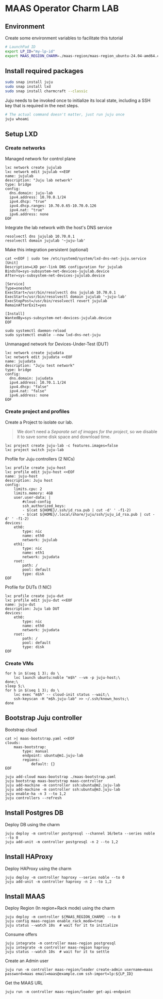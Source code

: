 # MAAS Operator Charm LAB

## Environment

Create some environment variables to facilitate this tutorial

```bash
# LaunchPad ID
export LP_ID="my-lp-id"
export MAAS_REGION_CHARM=./maas-region/maas-region_ubuntu-24.04-amd64.charm
```

## Install required packages

```bash
sudo snap install juju
sudo snap install lxd
sudo snap install charmcraft --classic
```

Juju needs to be invoked once to initialize its local state, including a SSH
key that is required in the next steps.

```bash
# The actual command doesn't matter, just run juju once
juju whoami
```

## Setup LXD

### Create networks

Managed network for control plane

```shell
lxc network create jujulab
lxc network edit jujulab <<EOF
name: jujulab
description: "Juju lab network"
type: bridge
config:
  dns.domain: juju-lab
  ipv4.address: 10.70.0.1/24
  ipv4.dhcp: "true"
  ipv4.dhcp.ranges: 10.70.0.65-10.70.0.126
  ipv4.nat: "true"
  ipv6.address: none
EOF
```

Integrate the lab network with the host's DNS service

```shell
resolvectl dns jujulab 10.70.0.1
resolvectl domain jujulab '~juju-lab'
```

Make this integration persistent (optional)

```shell
cat <<EOF | sudo tee /etc/systemd/system/lxd-dns-net-juju.service
[Unit]
Description=LXD per-link DNS configuration for jujulab
BindsTo=sys-subsystem-net-devices-jujulab.device
After=sys-subsystem-net-devices-jujulab.device

[Service]
Type=oneshot
ExecStart=/usr/bin/resolvectl dns jujulab 10.70.0.1
ExecStart=/usr/bin/resolvectl domain jujulab '~juju-lab'
ExecStopPost=/usr/bin/resolvectl revert jujulab
RemainAfterExit=yes

[Install]
WantedBy=sys-subsystem-net-devices-jujulab.device
EOF

sudo systemctl daemon-reload
sudo systemctl enable --now lxd-dns-net-juju
```

Unmanaged network for Devices-Under-Test (DUT)

```shell
lxc network create jujudata
lxc network edit jujudata <<EOF
name: jujudata
description: "Juju test network"
type: bridge
config:
  dns.domain: jujudata
  ipv4.address: 10.70.1.1/24
  ipv4.dhcp: "false"
  ipv4.nat: "false"
  ipv6.address: none
EOF
```

### Create project and profiles

Create a Project to isolate our lab.
> We don't need a *Separate set of images for the project*,
> so we disable it to save some disk space and download time.

```shell
lxc project create juju-lab -c features.images=false
lxc project switch juju-lab
```

Profile for Juju controllers (2 NICs)

```shell
lxc profile create juju-host
lxc profile edit juju-host <<EOF
name: juju-host
description: Juju host
config:
    limits.cpu: 2
    limits.memory: 4GB
    user.user-data: |
        #cloud-config
        ssh_authorized_keys:
        - $(cat ${HOME}/.ssh/id_rsa.pub | cut -d' ' -f1-2)
        - $(cat ${HOME}/.local/share/juju/ssh/juju_id_rsa.pub | cut -d' ' -f1-2)
devices:
    eth0:
        type: nic
        name: eth0
        network: jujulab
    eth1:
        type: nic
        name: eth1
        network: jujudata
    root:
        path: /
        pool: default
        type: disk
EOF
```

Profile for DUTs (1 NIC)

```shell
lxc profile create juju-dut
lxc profile edit juju-dut <<EOF
name: juju-dut
description: Juju lab DUT
devices:
    eth0:
        type: nic
        name: eth0
        network: jujudata
    root:
        path: /
        pool: default
        type: disk
EOF
```

### Create VMs

```shell
for h in $(seq 1 3); do \
    lxc launch ubuntu:noble "m$h" --vm -p juju-host;\
done;\
sleep 5;\
for h in $(seq 1 3); do \
    lxc exec "m$h" -- cloud-init status --wait;\
    ssh-keyscan -H "m$h.juju-lab" >> ~/.ssh/known_hosts;\
done
```

## Bootstrap Juju controller

Bootstrap cloud

```shell
cat >| maas-bootstrap.yaml <<EOF
clouds:
    maas-bootstrap:
        type: manual
        endpoint: ubuntu@m1.juju-lab
        regions:
            default: {}
EOF

juju add-cloud maas-bootstrap ./maas-bootstrap.yaml
juju bootstrap maas-bootstrap maas-controller
juju add-machine -m controller ssh:ubuntu@m2.juju-lab
juju add-machine -m controller ssh:ubuntu@m3.juju-lab
juju enable-ha -n 3 --to 1,2
juju controllers --refresh
```

## Install Postgres DB

Deploy DB using the charm

```shell
juju deploy -m controller postgresql --channel 16/beta --series noble --to 0
juju add-unit -m controller postgresql -n 2 --to 1,2
```

## Install HAProxy

Deploy HAProxy using the charm

```shell
juju deploy -m controller haproxy --series noble --to 0
juju add-unit -m controller haproxy -n 2 --to 1,2
```

## Install MAAS

Deploy Region (In region+Rack mode) using the charm

```shell
juju deploy -m controller ${MAAS_REGION_CHARM} --to 0
juju config maas-region enable_rack_mode=true
juju status --watch 10s  # wait for it to initialize
```

Consume offers

```shell
juju integrate -m controller maas-region postgresql
juju integrate -m controller maas-region haproxy
juju status --watch 10s  # wait for it to settle
```

Create an Admin user

```shell
juju run -m controller maas-region/leader create-admin username=maas password=maas email=maas@example.com ssh-import=lp:${LP_ID}
```

Get the MAAS URL

```shell
juju run -m controller maas-region/leader get-api-endpoint
```
